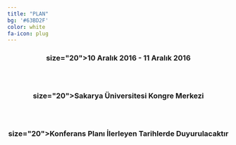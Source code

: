 ```yaml
---
title: "PLAN"
bg: '#63BD2F'
color: white
fa-icon: plug
---
```


<h3><center><font> size="20">10 Aralık 2016 - 11 Aralık 2016</font></center><h3><br>
<h3><center><font> size="20">Sakarya Üniversitesi Kongre Merkezi</font></center><h3><br>
<h3><center><font> size="20">Konferans Planı İlerleyen Tarihlerde Duyurulacaktır</font></center><h3>








